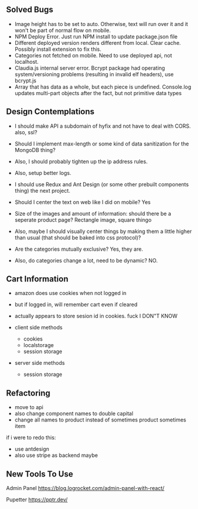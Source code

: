 ## Solved Bugs

- Image height has to be set to auto. Otherwise, text will run over it and it won't be part of normal flow on mobile.
- NPM Deploy Error. Just run NPM install to update package.json file
- Different deployed version renders different from local. Clear cache. Possibly install extension to fix this.
- Categories not fetched on mobile. Need to use deployed api, not localhost.
- Claudia.js internal server error. Bcrypt package had operating system/versioning problems (resulting in invalid elf headers), use bcrypt.js
- Array that has data as a whole, but each piece is undefined. Console.log updates multi-part objects after the fact, but not primitive data types

## Design Contemplations

- I should make API a subdomain of hyfix and not have to deal with CORS. also, ssl?
- Should I implement max-length or some kind of data sanitization for the MongoDB thing?
- Also, I should probably tighten up the ip address rules.
- Also, setup better logs.
- I should use Redux and Ant Design (or some other prebuilt components thing) the next project.

- Should I center the text on web like I did on mobile? Yes
- Size of the images and amount of information: should there be a seperate product page?
Rectangle image, square thingo

- Also, maybe I should visually center things by making them a little higher than usual (that should be baked into css protocol)?
- Are the categories mutually exclusive? Yes, they are.
- Also, do categories change a lot, need to be dynamic? NO.



## Cart Information

- amazon does use cookies when not logged in
- but if logged in, will remember cart even if cleared
- actually appears to store sesion id in cookies. fuck I DON"T KNOW

- client side methods
  - cookies
  - localstorage
  - session storage

- server side methods
  - session storage
  
## Refactoring

- move to api
- also change component names to double capital
- change all names to product instead of sometimes product sometimes item

if i were to redo this:

- use antdesign
- also use stripe as backend maybe



## New Tools To Use
Admin Panel
https://blog.logrocket.com/admin-panel-with-react/

Pupetter
https://pptr.dev/